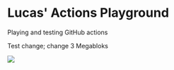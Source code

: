 # Lucas' Actions Playground
Playing and testing GitHub actions

Test change; change 3
Megabloks

![](https://github.com/lucascosti/actions-public-playground/workflows/Greet%20Everyone/badge.svg?branch=master)
